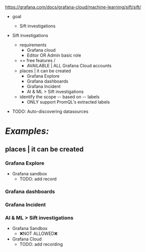 https://grafana.com/docs/grafana-cloud/machine-learning/sift/sift/

* goal
  * Sift investigations

* Sift investigations
  * requirements
    * Grafana cloud
    * Editor OR Admin basic role
  * == free features /
    * AVAILABLE | ALL Grafana Cloud accounts
  * places | it can be created
    * Grafana Explore
    * Grafana dashboards
    * Grafana Incident
    * AI & ML > Sift investigations
  * identify the scope -- based on -- labels 
    * ONLY support PromQL's extracted labels
* TODO: Auto-discovering datasources

# _Examples:_
## places | it can be created
### Grafana Explore
* Grafana sandbox
  * TODO: add record
### Grafana dashboards

### Grafana Incident

### AI & ML > Sift investigations
* Grafana Sandbox
  * ❌NOT ALLOWED❌
* Grafana Cloud
  * TODO: add recording
